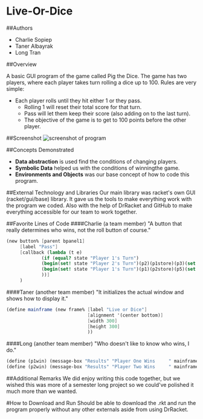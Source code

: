 # Live-Or-Dice

##Authors

* Charlie Sopiep
* Taner Albayrak
* Long Tran

##Overview

A basic GUI program of the game called Pig the Dice. The game has two players, where each player takes turn rolling a dice up to 100.
Rules are very simple:
* Each player rolls until they hit either 1 or they pass.
  * Rolling 1 will reset their total score for that turn.
  * Pass will let them keep their score (also adding on to the last turn).
  * The objective of the game is to get to 100 points before the other player.

##Screenshot
![screenshot of program](https://github.com/lqtran/FP1/blob/master/program.JPG "Live-Or-Dice")

##Concepts Demonstrated
* **Data abstraction** is used find the conditions of changing players.
* **Symbolic Data** helped us with the conditions of winningthe game.
* **Environments and Objects** was our base concept of how to code this program.

##External Technology and Libraries
Our main library was racket's own GUI (racket/gui/base) library.  It gave us the tools to make everything work with the program we coded. Also with the help of DrRacket and GitHub to make everything accessible for our team to work together.

##Favorite Lines of Code
####Charlie (a team member)
"A button that really determines who wins, not the roll button of course."
```scheme
(new button% [parent bpanel1] 
     [label "Pass"]
     [callback (lambda (t e) 
             (if (equal? state "Player 1's Turn") 
             (begin(set! state "Player 2's Turn")(p2)(p1store)(p3)(set! rolltrac 0)(p4))
             (begin(set! state "Player 1's Turn")(p1)(p2store)(p5)(set! rolltrac 0)(p4))
             ))]
     )
```

####Taner (another team member)
"It initializes the actual window and shows how to display it."
```scheme
(define mainframe (new frame% [label "Live or Dice"]
                              [alignment '(center bottom)]
                              [width 300] 
                              [height 300]
                              ))
```

####Long (another team member)
"Who doesn't like to know who wins, I do."
```scheme
(define (p1win) (message-box "Results" "Player One Wins     " mainframe '(ok)))
(define (p2win) (message-box "Results" "Player Two Wins     " mainframe '(ok)))
```

##Additional Remarks
We did enjoy writing this code together, but we wished this was more of a semester long project so we could've polished it much more than we wanted.

#How to Download and Run
Should be able to download the .rkt and run the program properly without any other externals aside from using DrRacket.
